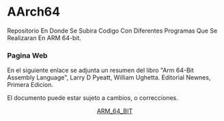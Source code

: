 # AArch64
Repositorio En Donde Se Subira Codigo Con Diferentes Programas Que Se Realizaran En ARM 64-bit.

### Pagina Web
En el siguiente enlace se adjunta un resumen del libro "Arm 64-Bit Assembly Language", Larry D Pyeatt, William Ughetta. Editorial Newnes, Primera Edicion.

El documento puede estar sujeto a cambios, o correcciones.

<div align="center">

[ARM_64_BIT](https://palm-partner-734.notion.site/ARM64-Raspberry-Pi-154aaba039c3806db061f566754d35cc?pvs=4)

</div>
